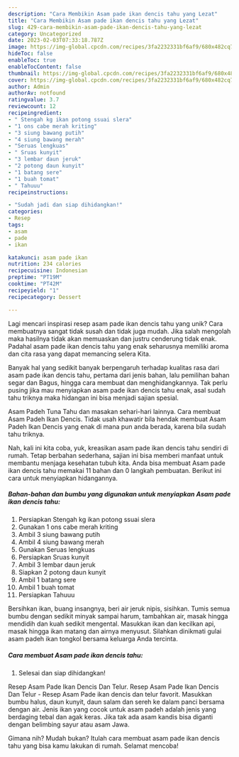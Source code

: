 ```yaml
---
description: "Cara Membikin Asam pade ikan dencis tahu yang Lezat"
title: "Cara Membikin Asam pade ikan dencis tahu yang Lezat"
slug: 429-cara-membikin-asam-pade-ikan-dencis-tahu-yang-lezat
category: Uncategorized
date: 2023-02-03T07:33:18.787Z
image: https://img-global.cpcdn.com/recipes/3fa2232331bf6af9/680x482cq70/asam-pade-ikan-dencis-tahu-foto-resep-utama.jpg
hideToc: false
enableToc: true
enableTocContent: false
thumbnail: https://img-global.cpcdn.com/recipes/3fa2232331bf6af9/680x482cq70/asam-pade-ikan-dencis-tahu-foto-resep-utama.jpg
cover: https://img-global.cpcdn.com/recipes/3fa2232331bf6af9/680x482cq70/asam-pade-ikan-dencis-tahu-foto-resep-utama.jpg
author: Admin
authorAv: notfound
ratingvalue: 3.7
reviewcount: 12
recipeingredient:
- " Stengah kg ikan potong ssuai slera"
- "1 ons cabe merah kriting"
- "3 siung bawang putih"
- "4 siung bawang merah"
- "Seruas lengkuas"
- " Sruas kunyit"
- "3 lembar daun jeruk"
- "2 potong daun kunyit"
- "1 batang sere"
- "1 buah tomat"
- " Tahuuu"
recipeinstructions:

- "Sudah jadi dan siap dihidangkan!"
categories:
- Resep
tags:
- asam
- pade
- ikan

katakunci: asam pade ikan 
nutrition: 234 calories
recipecuisine: Indonesian
preptime: "PT19M"
cooktime: "PT42M"
recipeyield: "1"
recipecategory: Dessert

---
```





Lagi mencari inspirasi resep asam pade ikan dencis tahu yang unik? Cara membuatnya sangat tidak susah dan tidak juga mudah. Jika salah mengolah maka hasilnya tidak akan memuaskan dan justru cenderung tidak enak. Padahal asam pade ikan dencis tahu yang enak seharusnya memiliki aroma dan cita rasa yang dapat memancing selera Kita.





Banyak hal yang sedikit banyak berpengaruh terhadap kualitas rasa dari asam pade ikan dencis tahu, pertama dari jenis bahan, lalu pemilihan bahan segar dan Bagus, hingga cara membuat dan menghidangkannya. Tak perlu pusing jika mau menyiapkan asam pade ikan dencis tahu enak,      asal sudah tahu triknya maka hidangan ini bisa menjadi sajian spesial.














Asam Padeh Tuna Tahu dan masakan sehari-hari lainnya. Cara membuat Asam Padeh Ikan Dencis. Tidak usah khawatir bila hendak membuat Asam Padeh Ikan Dencis yang enak di mana pun anda berada, karena bila sudah tahu triknya.






Nah, kali ini kita coba, yuk, kreasikan asam pade ikan dencis tahu sendiri di rumah. Tetap berbahan sederhana, sajian ini bisa memberi manfaat untuk membantu menjaga kesehatan tubuh kita. Anda bisa membuat Asam pade ikan dencis tahu memakai 11 bahan dan 0 langkah pembuatan. Berikut ini cara untuk menyiapkan hidangannya.

<!--inarticleads1-->

##### Bahan-bahan dan bumbu yang digunakan untuk menyiapkan Asam pade ikan dencis tahu:

1. Persiapkan  Stengah kg ikan potong ssuai slera
1. Gunakan 1 ons cabe merah kriting
1. Ambil 3 siung bawang putih
1. Ambil 4 siung bawang merah
1. Gunakan Seruas lengkuas
1. Persiapkan  Sruas kunyit
1. Ambil 3 lembar daun jeruk
1. Siapkan 2 potong daun kunyit
1. Ambil 1 batang sere
1. Ambil 1 buah tomat
1. Persiapkan  Tahuuu


Bersihkan ikan, buang insangnya, beri air jeruk nipis, sisihkan. Tumis semua bumbu dengan sedikit minyak sampai harum, tambahkan air, masak hingga mendidih dan kuah sedikit mengental. Masukkan ikan dan kecilkan api, masak hingga ikan matang dan airnya menyusut. Silahkan dinikmati gulai asam padeh ikan tongkol bersama keluarga Anda tercinta. 

<!--inarticleads2-->

##### Cara membuat Asam pade ikan dencis tahu:


1. Selesai dan siap dihidangkan!

Resep Asam Pade Ikan Dencis Dan Telur. Resep Asam Pade Ikan Dencis Dan Telur - Resep Asam Pade ikan dencis dan telur favorit. Masukkan bumbu halus, daun kunyit, daun salam dan sereh ke dalam panci bersama dengan air. Jenis ikan yang cocok untuk asam padeh adalah jenis yang berdaging tebal dan agak keras. Jika tak ada asam kandis bisa diganti dengan belimbing sayur atau asam Jawa. 

Gimana nih? Mudah bukan? Itulah cara membuat asam pade ikan dencis tahu yang bisa kamu lakukan di rumah. Selamat mencoba!
